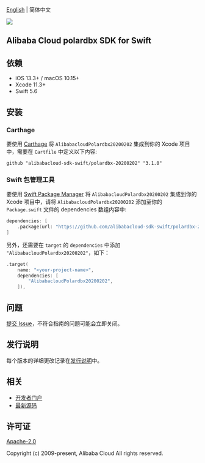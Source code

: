 [English](README.md) | 简体中文

![](https://aliyunsdk-pages.alicdn.com/icons/AlibabaCloud.svg)

## Alibaba Cloud polardbx SDK for Swift

## 依赖

- iOS 13.3+ / macOS 10.15+
- Xcode 11.3+
- Swift 5.6

## 安装

### Carthage

要使用 [Carthage](https://github.com/Carthage/Carthage) 将 `AlibabacloudPolardbx20200202` 集成到你的 Xcode 项目中，需要在 `Cartfile` 中定义以下内容:

```ogdl
github "alibabacloud-sdk-swift/polardbx-20200202" "3.1.0"
```

### Swift 包管理工具

要使用 [Swift Package Manager](https://swift.org/package-manager/) 将 `AlibabacloudPolardbx20200202` 集成到你的 Xcode 项目中，请将 `AlibabacloudPolardbx20200202` 添加至你的 `Package.swift` 文件的 dependencies 数组内容中:

```swift
dependencies: [
    .package(url: "https://github.com/alibabacloud-sdk-swift/polardbx-20200202.git", from: "3.1.0")
]
```

另外，还需要在 `target` 的 `dependencies` 中添加 `"AlibabacloudPolardbx20200202"`，如下：

```swift
.target(
    name: "<your-project-name>",
    dependencies: [
        "AlibabacloudPolardbx20200202",
    ]),
```

## 问题

[提交 Issue](https://github.com/alibabacloud-sdk-swift/polardbx-20200202/issues/new)，不符合指南的问题可能会立即关闭。

## 发行说明

每个版本的详细更改记录在[发行说明](./ChangeLog.txt)中。

## 相关

* [开发者门户](https://next.api.aliyun.com/home)
* [最新源码](https://github.com/alibabacloud-sdk-swift/polardbx-20200202)

## 许可证

[Apache-2.0](http://www.apache.org/licenses/LICENSE-2.0)

Copyright (c) 2009-present, Alibaba Cloud All rights reserved.
